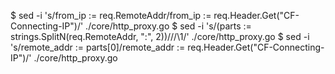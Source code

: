 $ sed -i 's/from_ip := req.RemoteAddr/from_ip := req.Header.Get("CF-Connecting-IP")/' ./core/http_proxy.go
$ sed -i 's/\(parts := strings.SplitN(req.RemoteAddr, ":", 2)\)/\/\/\1/' ./core/http_proxy.go
$ sed -i 's/remote_addr := parts\[0\]/remote_addr := req.Header.Get("CF-Connecting-IP")/' ./core/http_proxy.go
